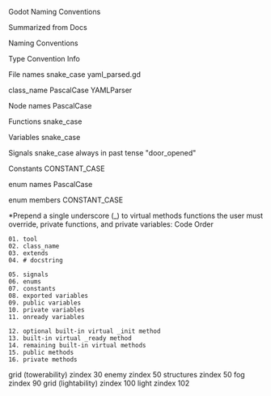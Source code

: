 
Godot Naming Conventions

Summarized from Docs

Naming Conventions

Type 	Convention 	Info

File names 	snake_case 	yaml_parsed.gd

class_name 	PascalCase 	YAMLParser

Node names 	PascalCase

Functions 	snake_case

Variables 	snake_case

Signals 	snake_case 	always in past tense "door_opened"

Constants 	CONSTANT_CASE 	

enum names 	PascalCase

enum members 	CONSTANT_CASE



*Prepend a single underscore (_) to virtual methods functions the user must override, private functions, and private variables:
Code Order
```
01. tool
02. class_name
03. extends
04. # docstring

05. signals
06. enums
07. constants
08. exported variables
09. public variables
10. private variables
11. onready variables

12. optional built-in virtual _init method
13. built-in virtual _ready method
14. remaining built-in virtual methods
15. public methods
16. private methods
```



grid (towerability) zindex 30
enemy zindex 50
structures zindex 50
fog zindex 90
grid (lightability) zindex 100
light zindex 102
